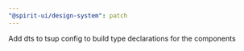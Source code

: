 ```yaml
---
"@spirit-ui/design-system": patch
---
```


Add dts to tsup config to build type declarations for the components

